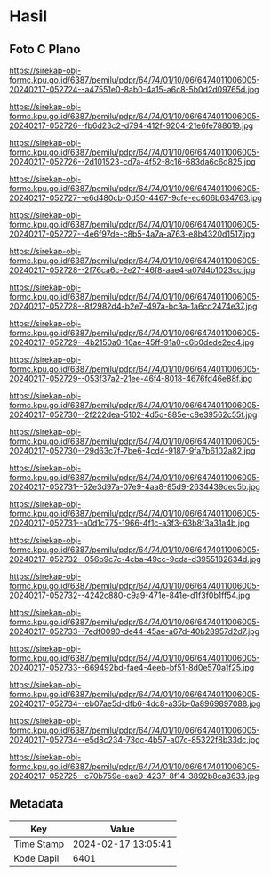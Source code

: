 # Hasil

## Foto C Plano

https://sirekap-obj-formc.kpu.go.id/6387/pemilu/pdpr/64/74/01/10/06/6474011006005-20240217-052724--a47551e0-8ab0-4a15-a6c8-5b0d2d09765d.jpg

https://sirekap-obj-formc.kpu.go.id/6387/pemilu/pdpr/64/74/01/10/06/6474011006005-20240217-052726--fb6d23c2-d794-412f-9204-21e6fe788619.jpg

https://sirekap-obj-formc.kpu.go.id/6387/pemilu/pdpr/64/74/01/10/06/6474011006005-20240217-052726--2d101523-cd7a-4f52-8c16-683da6c6d825.jpg

https://sirekap-obj-formc.kpu.go.id/6387/pemilu/pdpr/64/74/01/10/06/6474011006005-20240217-052727--e6d480cb-0d50-4467-9cfe-ec606b634763.jpg

https://sirekap-obj-formc.kpu.go.id/6387/pemilu/pdpr/64/74/01/10/06/6474011006005-20240217-052727--4e6f97de-c8b5-4a7a-a763-e8b4320d1517.jpg

https://sirekap-obj-formc.kpu.go.id/6387/pemilu/pdpr/64/74/01/10/06/6474011006005-20240217-052728--2f76ca6c-2e27-46f8-aae4-a07d4b1023cc.jpg

https://sirekap-obj-formc.kpu.go.id/6387/pemilu/pdpr/64/74/01/10/06/6474011006005-20240217-052728--8f2982d4-b2e7-497a-bc3a-1a6cd2474e37.jpg

https://sirekap-obj-formc.kpu.go.id/6387/pemilu/pdpr/64/74/01/10/06/6474011006005-20240217-052729--4b2150a0-16ae-45ff-91a0-c6b0dede2ec4.jpg

https://sirekap-obj-formc.kpu.go.id/6387/pemilu/pdpr/64/74/01/10/06/6474011006005-20240217-052729--053f37a2-21ee-46f4-8018-4676fd46e88f.jpg

https://sirekap-obj-formc.kpu.go.id/6387/pemilu/pdpr/64/74/01/10/06/6474011006005-20240217-052730--2f222dea-5102-4d5d-885e-c8e39562c55f.jpg

https://sirekap-obj-formc.kpu.go.id/6387/pemilu/pdpr/64/74/01/10/06/6474011006005-20240217-052730--29d63c7f-7be6-4cd4-9187-9fa7b6102a82.jpg

https://sirekap-obj-formc.kpu.go.id/6387/pemilu/pdpr/64/74/01/10/06/6474011006005-20240217-052731--52e3d97a-07e9-4aa8-85d9-2634439dec5b.jpg

https://sirekap-obj-formc.kpu.go.id/6387/pemilu/pdpr/64/74/01/10/06/6474011006005-20240217-052731--a0d1c775-1966-4f1c-a3f3-63b8f3a31a4b.jpg

https://sirekap-obj-formc.kpu.go.id/6387/pemilu/pdpr/64/74/01/10/06/6474011006005-20240217-052732--056b9c7c-4cba-49cc-9cda-d3955182634d.jpg

https://sirekap-obj-formc.kpu.go.id/6387/pemilu/pdpr/64/74/01/10/06/6474011006005-20240217-052732--4242c880-c9a9-471e-841e-d1f3f0b1ff54.jpg

https://sirekap-obj-formc.kpu.go.id/6387/pemilu/pdpr/64/74/01/10/06/6474011006005-20240217-052733--7edf0090-de44-45ae-a67d-40b28957d2d7.jpg

https://sirekap-obj-formc.kpu.go.id/6387/pemilu/pdpr/64/74/01/10/06/6474011006005-20240217-052733--669492bd-fae4-4eeb-bf51-8d0e570a1f25.jpg

https://sirekap-obj-formc.kpu.go.id/6387/pemilu/pdpr/64/74/01/10/06/6474011006005-20240217-052734--eb07ae5d-dfb6-4dc8-a35b-0a8969897088.jpg

https://sirekap-obj-formc.kpu.go.id/6387/pemilu/pdpr/64/74/01/10/06/6474011006005-20240217-052734--e5d8c234-73dc-4b57-a07c-85322f8b33dc.jpg

https://sirekap-obj-formc.kpu.go.id/6387/pemilu/pdpr/64/74/01/10/06/6474011006005-20240217-052725--c70b759e-eae9-4237-8f14-3892b8ca3633.jpg


## Metadata

| Key        | Value               |
| ---------- | ------------------- |
| Time Stamp | 2024-02-17 13:05:41 |
| Kode Dapil | 6401                |



